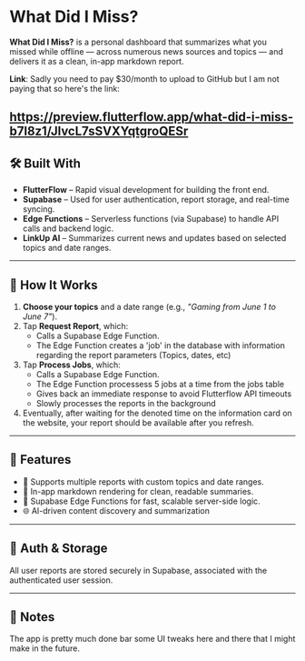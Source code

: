 # What Did I Miss?

**What Did I Miss?** is a personal dashboard that summarizes what you missed while offline — across numerous news sources and topics — and delivers it as a clean, in-app markdown report.

**Link**: Sadly you need to pay $30/month to upload to GitHub but I am not paying that so here's the link: 

https://preview.flutterflow.app/what-did-i-miss-b7l8z1/JlvcL7sSVXYqtgroQESr
---

## 🛠 Built With

- **FlutterFlow** – Rapid visual development for building the front end.
- **Supabase** – Used for user authentication, report storage, and real-time syncing.
- **Edge Functions** – Serverless functions (via Supabase) to handle API calls and backend logic.
- **LinkUp AI** – Summarizes current news and updates based on selected topics and date ranges.

---

## 📱 How It Works

1. **Choose your topics** and a date range (e.g., *"Gaming from June 1 to June 7"*).
2. Tap **Request Report**, which:
   - Calls a Supabase Edge Function.
   - The Edge Function creates a 'job' in the database with information regarding the report parameters (Topics, dates, etc)
3. Tap **Process Jobs**, which:
   - Calls a Supabase Edge Function.
   - The Edge Function processess 5 jobs at a time from the jobs table
   - Gives back an immediate response to avoid Flutterflow API timeouts
   - Slowly processes the reports in the background
4. Eventually, after waiting for the denoted time on the information card on the website, your report should be available after you refresh.

---

## 🧩 Features

- 📅 Supports multiple reports with custom topics and date ranges.
- 📄 In-app markdown rendering for clean, readable summaries.
- 🚀 Supabase Edge Functions for fast, scalable server-side logic.
- 🌐 AI-driven content discovery and summarization

---

## 🔐 Auth & Storage

All user reports are stored securely in Supabase, associated with the authenticated user session.

---

## 📎 Notes

The app is pretty much done bar some UI tweaks here and there that I might make in the future.
